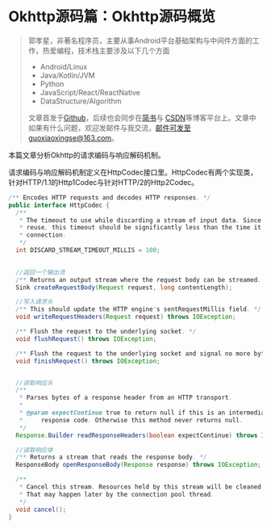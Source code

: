 # Okhttp源码篇：Okhttp源码概览

>郭孝星，非著名程序员，主要从事Android平台基础架构与中间件方面的工作，热爱编程，技术栈主要涉及以下几个方面
>
>- Android/Linux
>- Java/Kotlin/JVM
>- Python
>- JavaScript/React/ReactNative
>- DataStructure/Algorithm
>
>文章首发于[Github](https://github.com/guoxiaoxing)，后续也会同步在[简书](http://www.jianshu.com/users/66a47e04215b/latest_articles)与
[CSDN](http://blog.csdn.net/allenwells)等博客平台上。文章中如果有什么问题，欢迎发邮件与我交流，邮件可发至guoxiaoxingse@163.com。

本篇文章分析Okhttp的请求编码与响应解码机制。

请求编码与响应解码机制定义在HttpCodec接口里。HttpCodec有两个实现类，针对HTTP/1.1的Http1Codec与针对HTTP/2的Http2Codec。

```java
/** Encodes HTTP requests and decodes HTTP responses. */
public interface HttpCodec {
  /**
   * The timeout to use while discarding a stream of input data. Since this is used for connection
   * reuse, this timeout should be significantly less than the time it takes to establish a new
   * connection.
   */
  int DISCARD_STREAM_TIMEOUT_MILLIS = 100;

   
  //返回一个输出流
  /** Returns an output stream where the request body can be streamed. */
  Sink createRequestBody(Request request, long contentLength);

  //写入请求头
  /** This should update the HTTP engine's sentRequestMillis field. */
  void writeRequestHeaders(Request request) throws IOException;

  /** Flush the request to the underlying socket. */
  void flushRequest() throws IOException;

  /** Flush the request to the underlying socket and signal no more bytes will be transmitted. */
  void finishRequest() throws IOException;


  //读取响应头
  /**
   * Parses bytes of a response header from an HTTP transport.
   *
   * @param expectContinue true to return null if this is an intermediate response with a "100"
   *     response code. Otherwise this method never returns null.
   */
  Response.Builder readResponseHeaders(boolean expectContinue) throws IOException;

  //读取响应体
  /** Returns a stream that reads the response body. */
  ResponseBody openResponseBody(Response response) throws IOException;

  /**
   * Cancel this stream. Resources held by this stream will be cleaned up, though not synchronously.
   * That may happen later by the connection pool thread.
   */
  void cancel();
}
```
